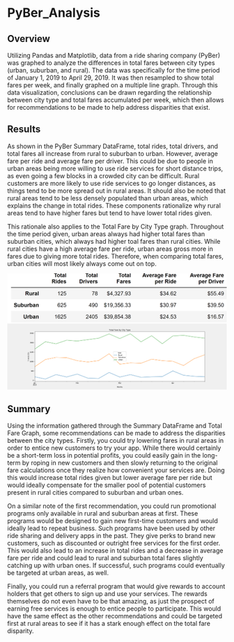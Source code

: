 # PyBer_Analysis

## Overview

Utilizing Pandas and Matplotlib, data from a ride sharing company (PyBer) was graphed to analyze the differences in total fares between city types (urban, suburban, and rural). The data was specifically for the time period of January 1, 2019 to April 29, 2019. It was then resampled to show total fares per week, and finally graphed on a multiple line graph. Through this data visualization, conclusions can be drawn regarding the relationship between city type and total fares accumulated per week, which then allows for recommendations to be made to help address disparities that exist. 

## Results

As shown in the PyBer Summary DataFrame, total rides, total drivers, and total fares all increase from rural to suburban to urban. However, average fare per ride and average fare per driver. This could be due to people in urban areas being more willing to use ride services for short distance trips, as even going a few blocks in a crowded city can be difficult. Rural customers are more likely to use ride services to go longer distances, as things tend to be more spread out in rural areas. It should also be noted that rural areas tend to be less densely populated than urban areas, which explains the change in total rides. These components rationalize why rural areas tend to have higher fares but tend to have lower total rides given. 

This rationale also applies to the Total Fare by City Type graph. Throughout the time period given, urban areas always had higher total fares than suburban cities, which always had higher toal fares than rural cities. While rural cities have a high average fare per ride, urban areas gross more in fares due to giving more total rides. Therefore, when comparing total fares, urban cities will most likely always come out on top. 


![PyBer Summary DataFrame](Analysis/PyBer_Summary_DF.png) <br />
![Total Fare by City Type Graph](Analysis/PyBer_fare_summary.png)

## Summary

Using the information gathered through the Summary DataFrame and Total Fare Graph, some recommendations can be made to address the disparities between the city types. Firstly, you could try lowering fares in rural areas in order to entice new customers to try your app. While there would certainly be a short-term loss in potential profits, you could easily gain in the long-term by roping in new customers and then slowly returning to the original fare calculations once they realize how convenient your services are. Doing this would increase total rides given but lower average fare per ride but would ideally compensate for the smaller pool of potential customers present in rural cities compared to suburban and urban ones. 

On a similar note of the first recommendation, you could run promotional programs only available in rural and suburban areas at first. These programs would be designed to gain new first-time customers and would ideally lead to repeat business. Such programs have been used by other ride sharing and delivery apps in the past. They give perks to brand new customers, such as discounted or outright free services for the first order. This would also lead to an increase in total rides and a decrease in average fare per ride and could lead to rural and suburban total fares slightly catching up with urban ones. If successful, such programs could eventually be targeted at urban areas, as well. 

Finally, you could run a referral program that would give rewards to account holders that get others to sign up and use your services. The rewards themselves do not even have to be that amazing, as just the prospect of earning free services is enough to entice people to participate. This would have the same effect as the other recommendations and could be targeted first at rural areas to see if it has a stark enough effect on the total fare disparity. 
